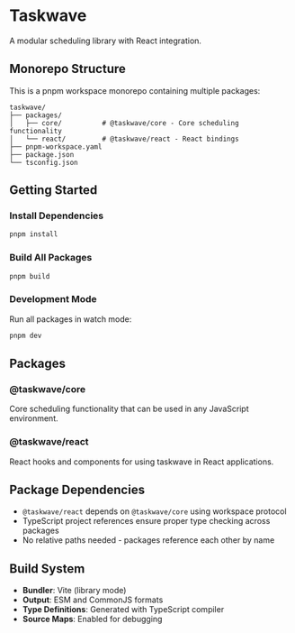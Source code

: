 # Taskwave

A modular scheduling library with React integration.

## Monorepo Structure

This is a pnpm workspace monorepo containing multiple packages:

```
taskwave/
├── packages/
│   ├── core/          # @taskwave/core - Core scheduling functionality
│   └── react/         # @taskwave/react - React bindings
├── pnpm-workspace.yaml
├── package.json
└── tsconfig.json
```

## Getting Started

### Install Dependencies

```bash
pnpm install
```

### Build All Packages

```bash
pnpm build
```

### Development Mode

Run all packages in watch mode:

```bash
pnpm dev
```

## Packages

### @taskwave/core

Core scheduling functionality that can be used in any JavaScript environment.

### @taskwave/react

React hooks and components for using taskwave in React applications.

## Package Dependencies

- `@taskwave/react` depends on `@taskwave/core` using workspace protocol
- TypeScript project references ensure proper type checking across packages
- No relative paths needed - packages reference each other by name

## Build System

- **Bundler**: Vite (library mode)
- **Output**: ESM and CommonJS formats
- **Type Definitions**: Generated with TypeScript compiler
- **Source Maps**: Enabled for debugging

